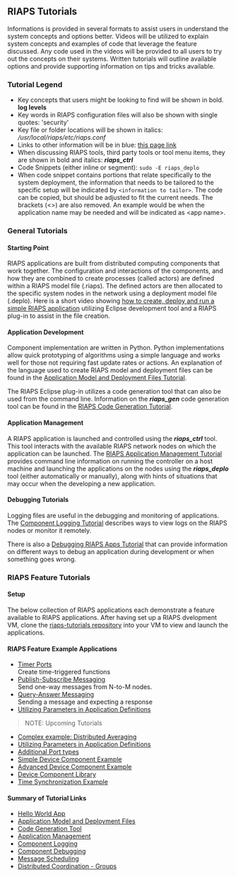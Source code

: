 ## RIAPS Tutorials

Informations is provided in several formats to assist users in understand the system concepts and options better.  Videos will be utilized to explain system concepts and examples of code that leverage the feature discussed.  Any code used in the videos will be provided to all users to try out the concepts on their systems.  Written tutorials will outline available options and provide supporting information on tips and tricks available.

### Tutorial Legend

* Key concepts that users might be looking to find will be shown in bold.  **log levels**
* Key words in RIAPS configuration files will also be shown with single quotes:  'security'
* Key file or folder locations will be shown in italics:  */usr/local/riaps/etc/riaps.conf*
* Links to other information will be in blue: [this page link](https://riaps.github.io/tutorials.html)
* When discussing RIAPS tools, third party tools or tool menu items, they are shown in bold and italics: ***riaps_ctrl***
* Code Snippets (either inline or segment):  ```sudo -E riaps_deplo```
* When code snippet contains portions that relate specifically to the system deployment, the information that needs to be tailored to the specific setup will be indicated by ```<information to tailor>```.  The code can be copied, but should be adjusted to fit the current needs.  The brackets (\<>) are also removed.  An example would be when the application name may be needed and will be indicated as \<app name>.  

### General Tutorials

#### Starting Point

RIAPS applications are built from distributed computing components that work together.  The configuration and interactions of the components, and how they are combined to create processes (called actors) are defined within a RIAPS model file (.riaps).  The defined actors are then allocated to the specific system nodes in the network using a deployment model file (.deplo).  Here is a short video showing [how to create, deploy and run a simple RIAPS application](tutorials/app-examples/hello-world.md) utilizing Eclipse development tool and a RIAPS plug-in to assist in the file creation.

#### Application Development

Component implementation are written in Python.  Python implementations allow quick prototyping of algorithms using a simple language and works well for those not requiring fast update rates or actions. An explanation of the language used to create RIAPS model and deployment files can be found in the [Application Model and Deployment Files Tutorial](tutorials/models.md).  

The RIAPS Eclipse plug-in utilizes a code generation tool that can also be used from the command line.  Information on the ***riaps_gen*** code generation tool can be found in the [RIAPS Code Generation Tutorial](https://github.com/RIAPS/riaps-pycom/tree/master/src/riaps/gen/README.md).

#### Application Management

A RIAPS application is launched and controlled using the ***riaps_ctrl*** tool.  This tool interacts with the available RIAPS network nodes on which the application can be launched.  The [RIAPS Application Management Tutorial](tutorials/launch.md) provides command line information on running the controller on a host machine and launching the applications on the nodes using the ***riaps_deplo*** tool (either automatically or manually), along with hints of situations that may occur when the developing a new application.

#### Debugging Tutorials

Logging files are useful in the debugging and monitoring of applications.  The [Component Logging Tutorial](tutorials/logging.md) describes ways to view logs on the RIAPS nodes or monitor it remotely.

There is also a [Debugging RIAPS Apps Tutorial](tutorials/debug.md) that can provide information on different ways to debug an application during development or when something goes wrong.

### RIAPS Feature Tutorials
#### Setup  
The below collection of RIAPS applications each demonstrate a feature available to RIAPS applications. After having set up a RIAPS dvelopment VM, clone the [riaps-tutorials repository](https://github.com/RIAPS/riaps-tutorials) into your VM to view and launch the applications.

#### RIAPS Feature Example Applications
* [Timer Ports](tutorials/app-examples/timer-app.md)  
Create time-triggered functions
* [Publish-Subscribe Messaging](tutorials/app-examples/pub-sub.md)  
Send one-way messages from N-to-M nodes.
* [Query-Answer Messaging](tutorials/app-examples/qry-ans.md)  
Sending a message and expecting a response
* [Utilizing Parameters in Application Definitions](tutorials/app-examples/parameters-app.md)

>NOTE:  Upcoming Tutorials

* [Complex example: Distributed Averaging](tutorials/app-examples/complex-app.md)  
* [Utilizing Parameters in Application Definitions](tutorials/app-examples/parameters-app.md)
* [Additional Port types](tutorials/app-examples/other-ports.md)
* [Simple Device Component Example](tutorials/app-examples/simple-device.md)
* [Advanced Device Component Example](tutorials/app-examples/multithread-device.md)
* [Device Component Library](tutorials/app-examples/device-library.md)
* [Time Synchronization Example](tutorials/app-examples/time-sync.md)

#### Summary of Tutorial Links

* [Hello World App](https://riaps.github.io/tutorials/app-examples/hello-world.html)
* [Application Model and Deployment Files](https://riaps.github.io/tutorials/models.html)
* [Code Generation Tool](https://github.com/RIAPS/riaps-pycom/blob/master/src/riaps/gen/README.md)
* [Application Management](https://riaps.github.io/tutorials/launch.html)
* [Component Logging](https://riaps.github.io/tutorials/logging.html)
* [Component Debugging](https://riaps.github.io/tutorials/debug.html)
* [Message Scheduling](https://riaps.github.io/tutorials/sched.html)
* [Distributed Coordination - Groups](https://riaps.github.io/tutorials/groups.html)
